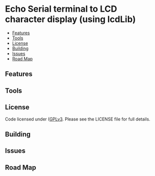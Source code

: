 # Echo Serial terminal to LCD character display (using lcdLib)

* [Features](#features)
* [Tools](#tools)
* [License](#license)
* [Building](#building)
* [Issues](#issues)
* [Road Map](#road-map)

## Features <a name="features"></a>

## Tools <a name="tools"></a>

## License <a name="license"></a>

Code licensed under ([GPLv3][]. Please see the LICENSE file for full details.

## Building <a name="building"></a>

## Issues <a name="issues"></a>

## Road Map <a name="road-map"></a>


[Gnu Emacs]: http://www.gnu.org/software/emacs/
[GPLv3]: https://www.gnu.org/licenses/gpl.html
